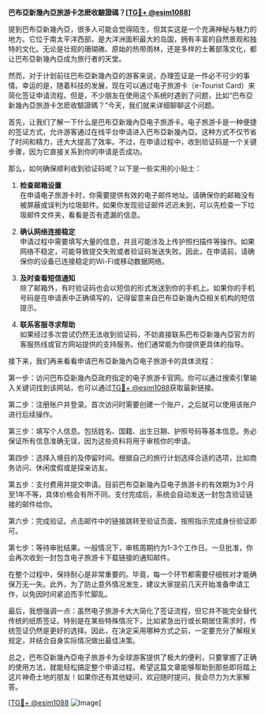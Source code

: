 **巴布亞新幾內亞旅游卡怎麽收驗證碼？[[TG💪+ @esim1088](https://t.me/s/esim1088)]**

提到巴布亞新幾內亞，很多人可能会觉得陌生，但其实这是一个充满神秘与魅力的地方。它位于南太平洋西部，是大洋洲面积最大的岛国，拥有丰富的自然景观和独特的文化。无论是壮观的珊瑚礁、原始的热带雨林，还是多样的土著部落文化，都让巴布亞新幾內亞成为旅行者的天堂。

然而，对于计划前往巴布亞新幾內亞的游客来说，办理签证是一件必不可少的事情。幸运的是，随着科技的发展，现在可以通过电子旅游卡（e-Tourist Card）来简化签证申请流程。但是，不少朋友在使用这个系统时遇到了问题，比如“巴布亞新幾內亞旅游卡怎麽收驗證碼？”今天，我们就来详细聊聊这个问题。

首先，让我们了解一下什么是巴布亞新幾內亞电子旅游卡。电子旅游卡是一种便捷的签证方式，允许游客通过在线平台申请进入巴布亞新幾內亞。这种方式不仅节省了时间和精力，还大大提高了效率。不过，在申请过程中，收到验证码是一个关键步骤，因为它直接关系到你的申请是否成功。

那么，如何确保顺利收到验证码呢？以下是一些实用的小贴士：

1. **检查邮箱设置**  
   在申请电子旅游卡时，你需要提供有效的电子邮件地址。请确保你的邮箱没有被屏蔽或误判为垃圾邮件。如果你发现验证邮件迟迟未到，可以先检查一下垃圾邮件文件夹，看看是否有遗漏的信息。

2. **确认网络连接稳定**  
   申请过程中需要填写大量的信息，并且可能涉及上传护照扫描件等操作。如果网络不稳定，可能导致提交失败或者验证码发送失败。因此，在申请前，请确保你的设备已连接稳定的Wi-Fi或移动数据网络。

3. **及时查看短信通知**  
   除了邮箱外，有时验证码也会以短信的形式发送到你的手机上。如果你的手机号码是在申请表中正确填写的，记得留意来自巴布亞新幾內亞相关机构的短信提示。

4. **联系客服寻求帮助**  
   如果经过多次尝试仍然无法收到验证码，不妨直接联系巴布亞新幾內亞官方的客服热线或官方网站提供的支持服务。他们通常能为你提供更具体的指导。

接下来，我们再来看看申请巴布亞新幾內亞电子旅游卡的具体流程：

第一步：访问巴布亞新幾內亞政府指定的电子旅游卡官网。你可以通过搜索引擎输入关键词找到该网站，也可以通过[TG💪+ @esim1088](https://t.me/s/esim1088)获取最新链接。

第二步：注册账户并登录。首次访问时需要创建一个账户，之后就可以使用该账户进行后续操作。

第三步：填写个人信息。包括姓名、国籍、出生日期、护照号码等基本信息。务必保证所有信息准确无误，因为这些资料将用于审核你的申请。

第四步：选择入境目的及停留时间。根据自己的旅行计划选择合适的选项，比如商务访问、休闲度假或是探亲访友。

第五步：支付费用并提交申请。目前巴布亞新幾內亞电子旅游卡的有效期为3个月至1年不等，具体价格会有所不同。支付完成后，系统会自动发送一封包含验证链接的邮件给你。

第六步：完成验证。点击邮件中的链接跳转至验证页面，按照指示完成身份验证即可。

第七步：等待审批结果。一般情况下，审核周期约为1-3个工作日。一旦批准，你会再次收到一封包含电子旅游卡下载链接的通知邮件。

在整个过程中，保持耐心是非常重要的。毕竟，每一个环节都需要仔细核对才能确保万无一失。此外，为了防止意外情况发生，建议大家提前几天开始准备申请工作，以免因时间紧迫而手忙脚乱。

最后，我想强调一点：虽然电子旅游卡大大简化了签证流程，但它并不能完全替代传统的纸质签证。特别是在某些特殊情况下，比如紧急出行或长期居住需求时，传统签证仍然是更好的选择。因此，在决定采用哪种方式之前，一定要充分了解相关规定，并结合自身实际情况做出最佳决策。

总之，巴布亞新幾內亞电子旅游卡为全球游客提供了极大的便利，只要掌握了正确的使用方法，就能轻松搞定整个申请过程。希望这篇文章能够帮助到那些即将踏上这片神奇土地的朋友！如果你还有其他疑问，欢迎随时提问，我会尽力为大家解答。

[[TG💪+ @esim1088](https://t.me/s/esim1088) ![Image](https://i.postimg.cc/4NQfJmqS/Snipaste-2025-05-13-00-14-12.png)]